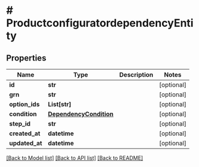 # # ProductconfiguratordependencyEntity


## Properties 


Name | Type | Description | Notes
------------ | ------------- | ------------- | -------------
**id**| **str** |   | [optional]
**grn**| **str** |   | [optional]
**option_ids**| **List[str]** |   | [optional]
**condition**| [**DependencyCondition**](DependencyCondition.md) |   | [optional]
**step_id**| **str** |   | [optional]
**created_at**| **datetime** |   | [optional]
**updated_at**| **datetime** |   | [optional]


[[Back to Model list]](../../README.md#models) [[Back to API list]](../../README.md#endpoints) [[Back to README]](../../README.md)

